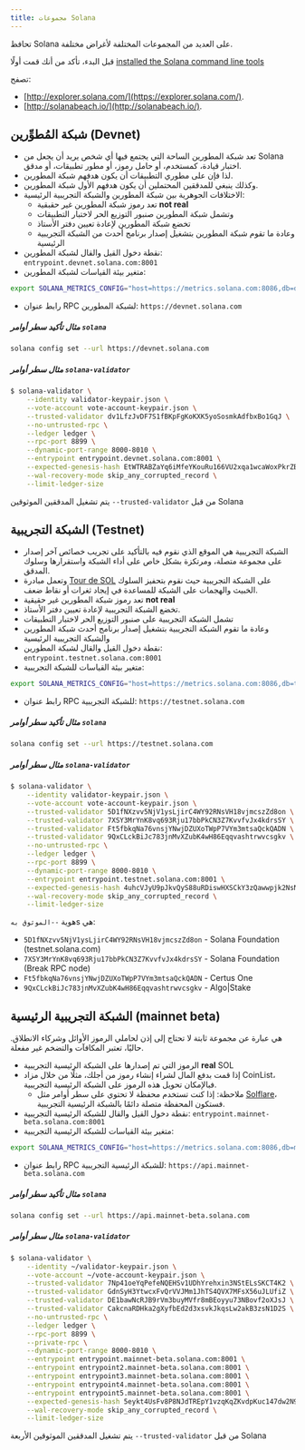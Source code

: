 ```yaml
---
title: مجموعات Solana
---
```


تحافظ Solana على العديد من المجموعات المختلفة لأغراض مختلفة.

قبل البدء، تأكد من أنك قمت أولًا [installed the Solana command line tools](cli/install-solana-cli-tools.md)

تصفح:

- [http://explorer.solana.com/](https://explorer.solana.com/).
- [http://solanabeach.io/](http://solanabeach.io/).

## شبكة المُطوِّرين (Devnet)

- تعد شبكة المطورين الساحة التي يجتمع فيها أي شخص يريد أن يجعل من Solana اختبار قيادة، كمستخدم، أو حامل رموز، أو مطور تطبيقات، أو مدقق.
- لذا فإن على مطوري التطبيقات أن يكون هدفهم شبكة المطورين.
- وكذلك ينبغي للمدققين المحتملين أن يكون هدفهم الأول شبكة المطورين.
- الاختلافات الجوهرية بين شبكة المطورين والشبكة التجريبية الرئيسية:
  - تعد رموز شبكة المطورين غير حقبقية **not real**
  - وتشمل شبكة المطورين صنبور التوزيع الحر لاختبار التطبيقات
  - تخضع شبكة المطورين لإعادة تعيين دفتر الأستاذ
  - وعادة ما تقوم شبكة المطورين بتشغيل إصدار برنامج أحدث من الشبكة التجريبية الرئيسية
- نقطة دخول القيل والقال لشبكة المطورين: `entrypoint.devnet.solana.com:8001`
- متغير بيئة القياسات لشبكة المطورين:

```bash
export SOLANA_METRICS_CONFIG="host=https://metrics.solana.com:8086,db=devnet,u=scratch_writer,p=topsecret"
```

- رابط عنوان RPC لشبكة المطورين: `https://devnet.solana.com`

##### مثال تأكيد سطر أوامر `solana`

```bash
solana config set --url https://devnet.solana.com
```

##### مثال سطر أوامر `solana-validator`

```bash
$ solana-validator \
    --identity validator-keypair.json \
    --vote-account vote-account-keypair.json \
    --trusted-validator dv1LfzJvDF7S1fBKpFgKoKXK5yoSosmkAdfbxBo1GqJ \
    --no-untrusted-rpc \
    --ledger ledger \
    --rpc-port 8899 \
    --dynamic-port-range 8000-8010 \
    --entrypoint entrypoint.devnet.solana.com:8001 \
    --expected-genesis-hash EtWTRABZaYq6iMfeYKouRu166VU2xqa1wcaWoxPkrZBG \
    --wal-recovery-mode skip_any_corrupted_record \
    --limit-ledger-size
```

يتم تشغيل المدققين الموثوقين `--trusted-validator` من قبل Solana

## الشبكة التجريبية (Testnet)

- الشبكة التجريبية هي الموقع الذي نقوم فيه بالتأكيد على تجريب خصائص آخر إصدار على مجموعة متصلة، ومرتكزة بشكل خاص على أداء الشبكة واستقرارها وسلوك المدقق.
- وتعمل مبادرة [Tour de SOL](tour-de-sol.md) على الشبكة التجريبية حيث نقوم بتحفيز السلوك الخبيث والهجمات على الشبكة للمساعدة في إيجاد ثغرات أو نقاط ضعف.
- تعد رموز شبكة المطورين غير حقيقية **not real**
- تخضع الشبكة التجريبية لإعادة تعيين دفتر الأستاذ.
- تشمل الشبكة التجريبية على صنبور التوزيع الحر لاختبار التطبيقات
- وعادة ما تقوم الشبكة التجريبية بتشغيل إصدار برنامج أحدث شبكة المطورين والشبكة التجريبية الرئيسية
- نقطة دخول القيل والقال لشبكة المطورين: `entrypoint.testnet.solana.com:8001`
- متغير بيئة القياسات للشبكة التجريبية:

```bash
export SOLANA_METRICS_CONFIG="host=https://metrics.solana.com:8086,db=tds,u=testnet_write,p=c4fa841aa918bf8274e3e2a44d77568d9861b3ea"
```

- رابط عنوان RPC للشبكة التجريبية: `https://testnet.solana.com`

##### مثال تأكيد سطر أوامر `solana`

```bash
solana config set --url https://testnet.solana.com
```

##### مثال سطر أوامر `solana-validator`

```bash
$ solana-validator \
    --identity validator-keypair.json \
    --vote-account vote-account-keypair.json \
    --trusted-validator 5D1fNXzvv5NjV1ysLjirC4WY92RNsVH18vjmcszZd8on \
    --trusted-validator 7XSY3MrYnK8vq693Rju17bbPkCN3Z7KvvfvJx4kdrsSY \
    --trusted-validator Ft5fbkqNa76vnsjYNwjDZUXoTWpP7VYm3mtsaQckQADN \
    --trusted-validator 9QxCLckBiJc783jnMvXZubK4wH86Eqqvashtrwvcsgkv \
    --no-untrusted-rpc \
    --ledger ledger \
    --rpc-port 8899 \
    --dynamic-port-range 8000-8010 \
    --entrypoint entrypoint.testnet.solana.com:8001 \
    --expected-genesis-hash 4uhcVJyU9pJkvQyS88uRDiswHXSCkY3zQawwpjk2NsNY \
    --wal-recovery-mode skip_any_corrupted_record \
    --limit-ledger-size
```

هوية `--الموثوق به`s هي:

- `5D1fNXzvv5NjV1ysLjirC4WY92RNsVH18vjmcszZd8on` - Solana Foundation (testnet.solana.com)
- `7XSY3MrYnK8vq693Rju17bbPkCN3Z7KvvfvJx4kdrsSY` - Solana Foundation (Break RPC node)
- `Ft5fbkqNa76vnsjYNwjDZUXoTWpP7VYm3mtsaQckQADN` - Certus One
- `9QxCLckBiJc783jnMvXZubK4wH86Eqqvashtrwvcsgkv` - Algo|Stake

## الشبكة التجريبية الرئيسية (mainnet beta)

هي عبارة عن مجموعة ثابتة لا تحتاج إلى إذن لحاملي الرموز الأوائل وشركاء الانطلاق. حاليًا، تعتبر المكافآت والتضخم غير مفعلة.

- الرموز التي تم إصدارها على الشبكة الرئيسية التجريبية **real** SOL
- إذا قمت بدفع المال لشراء إنشاء رموز من أجلك، مثلًا من خلال مزاد CoinList، فبالإمكان تحويل هذه الرموز على الشبكة الرئيسية التجريبية.
  - ملاحظة: إذا كنت تستخدم محفظة لا تحتوي على سطر أوامر مثل [Solflare](wallet-guide/solflare.md)، فستكون المحفظة متصلة دائمًا بالشبكة الرئيسية التجريبية.
- نقطة دخول القيل والقال للشبكة الرئيسية التجريبية: `entrypoint.mainnet-beta.solana.com:8001`
- متغير بيئة القياسات للشبكة الرئيسية التجريبية:

```bash
export SOLANA_METRICS_CONFIG="host=https://metrics.solana.com:8086,db=mainnet-beta,u=mainnet-beta_write,p=password"
```

- رابط عنوان RPC للشبكة الرئيسية التجريبية: `https://api.mainnet-beta.solana.com`

##### مثال تأكيد سطر أوامر `solana`

```bash
solana config set --url https://api.mainnet-beta.solana.com
```

##### مثال سطر أوامر `solana-validator`

```bash
$ solana-validator \
    --identity ~/validator-keypair.json \
    --vote-account ~/vote-account-keypair.json \
    --trusted-validator 7Np41oeYqPefeNQEHSv1UDhYrehxin3NStELsSKCT4K2 \
    --trusted-validator GdnSyH3YtwcxFvQrVVJMm1JhTS4QVX7MFsX56uJLUfiZ \
    --trusted-validator DE1bawNcRJB9rVm3buyMVfr8mBEoyyu73NBovf2oXJsJ \
    --trusted-validator CakcnaRDHka2gXyfbEd2d3xsvkJkqsLw2akB3zsN1D2S \
    --no-untrusted-rpc \
    --ledger ledger \
    --rpc-port 8899 \
    --private-rpc \
    --dynamic-port-range 8000-8010 \
    --entrypoint entrypoint.mainnet-beta.solana.com:8001 \
    --entrypoint entrypoint2.mainnet-beta.solana.com:8001 \
    --entrypoint entrypoint3.mainnet-beta.solana.com:8001 \
    --entrypoint entrypoint4.mainnet-beta.solana.com:8001 \
    --entrypoint entrypoint5.mainnet-beta.solana.com:8001 \
    --expected-genesis-hash 5eykt4UsFv8P8NJdTREpY1vzqKqZKvdpKuc147dw2N9d \
    --wal-recovery-mode skip_any_corrupted_record \
    --limit-ledger-size
```

يتم تشغيل المدققين الموثوقين الأربعة `--trusted-validator` من قبل Solana
